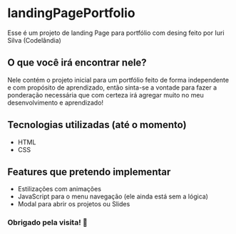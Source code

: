 # landingPagePortfolio
 
 Esse é um projeto de landing Page para portfólio com desing feito por Iuri Silva (Codelândia)
 
 ## O que você irá encontrar nele?
 
 Nele contém o projeto inicial para um portfólio feito de forma independente e com propósito de aprendizado, então sinta-se a vontade para fazer a ponderação necessária que com certeza irá agregar muito no meu desenvolvimento e aprendizado!
 
 ## Tecnologias utilizadas (até o momento)
 
 - HTML
 - CSS

## Features que pretendo implementar

- Estilizações com animações 
- JavaScript para o menu navegação (ele ainda está sem a lógica)
- Modal para abrir os projetos ou Slides

### Obrigado pela visita! 🚀
